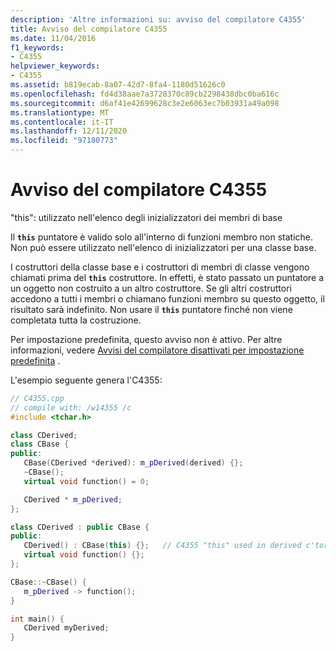 ```yaml
---
description: 'Altre informazioni su: avviso del compilatore C4355'
title: Avviso del compilatore C4355
ms.date: 11/04/2016
f1_keywords:
- C4355
helpviewer_keywords:
- C4355
ms.assetid: b819ecab-8a07-42d7-8fa4-1180d51626c0
ms.openlocfilehash: fd4d38aae7a3728370c89cb2298438dbc0ba616c
ms.sourcegitcommit: d6af41e42699628c3e2e6063ec7b03931a49a098
ms.translationtype: MT
ms.contentlocale: it-IT
ms.lasthandoff: 12/11/2020
ms.locfileid: "97180773"
---
```

# <a name="compiler-warning-c4355"></a>Avviso del compilatore C4355

"this": utilizzato nell'elenco degli inizializzatori dei membri di base

Il **`this`** puntatore è valido solo all'interno di funzioni membro non statiche. Non può essere utilizzato nell'elenco di inizializzatori per una classe base.

I costruttori della classe base e i costruttori di membri di classe vengono chiamati prima del **`this`** costruttore. In effetti, è stato passato un puntatore a un oggetto non costruito a un altro costruttore. Se gli altri costruttori accedono a tutti i membri o chiamano funzioni membro su questo oggetto, il risultato sarà indefinito. Non usare il **`this`** puntatore finché non viene completata tutta la costruzione.

Per impostazione predefinita, questo avviso non è attivo. Per altre informazioni, vedere [Avvisi del compilatore disattivati per impostazione predefinita](../../preprocessor/compiler-warnings-that-are-off-by-default.md) .

L'esempio seguente genera l'C4355:

```cpp
// C4355.cpp
// compile with: /w14355 /c
#include <tchar.h>

class CDerived;
class CBase {
public:
   CBase(CDerived *derived): m_pDerived(derived) {};
   ~CBase();
   virtual void function() = 0;

   CDerived * m_pDerived;
};

class CDerived : public CBase {
public:
   CDerived() : CBase(this) {};   // C4355 "this" used in derived c'tor
   virtual void function() {};
};

CBase::~CBase() {
   m_pDerived -> function();
}

int main() {
   CDerived myDerived;
}
```
